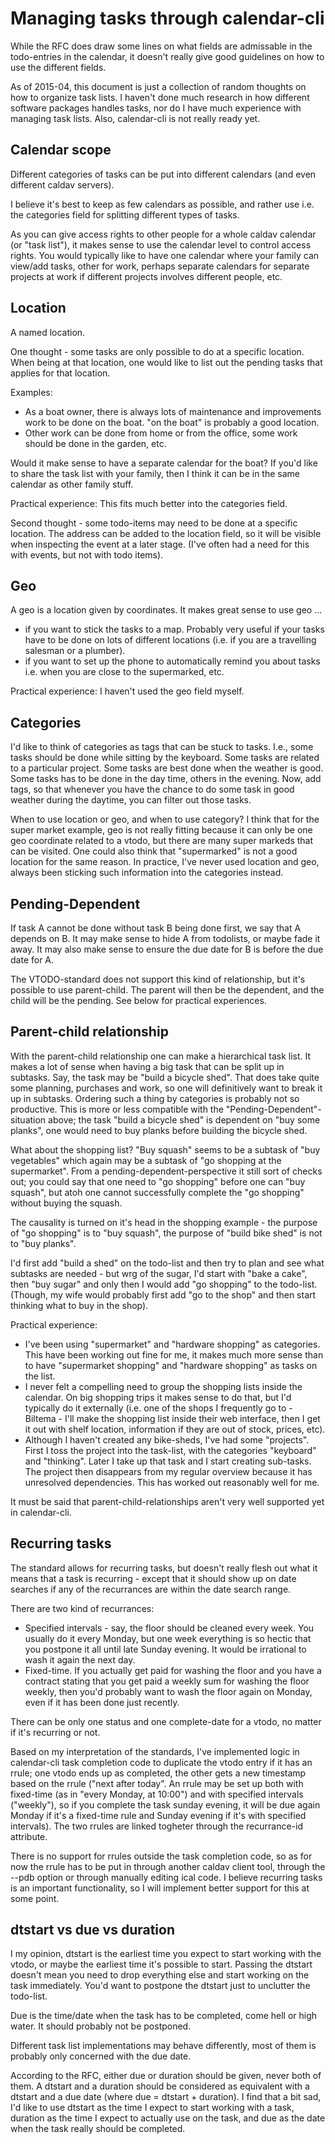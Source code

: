 Managing tasks through calendar-cli
===================================

While the RFC does draw some lines on what fields are admissable in the todo-entries in the calendar, it doesn't really give good guidelines on how to use the different fields.

As of 2015-04, this document is just a collection of random thoughts on how to organize task lists.  I haven't done much research in how different software packages handles tasks, nor do I have much experience with managing task lists.  Also, calendar-cli is not really ready yet.

Calendar scope
--------------

Different categories of tasks can be put into different calendars (and even different caldav servers).

I believe it's best to keep as few calendars as possible, and rather use i.e. the categories field for splitting different types of tasks.

As you can give access rights to other people for a whole caldav calendar (or "task list"), it makes sense to use the calendar level to control access rights.  You would typically like to have one calendar where your family can view/add tasks, other for work, perhaps separate calendars for separate projects at work if different projects involves different people, etc.

Location
--------

A named location.

One thought - some tasks are only possible to do at a specific location.  When being at that location, one would like to list out the pending tasks that applies for that location.

Examples:

* As a boat owner, there is always lots of maintenance and improvements work to be done on the boat.  "on the boat" is probably a good location.
* Other work can be done from home or from the office, some work should be done in the garden, etc.

Would it make sense to have a separate calendar for the boat?  If you'd like to share the task list with your family, then I think it can be in the same calendar as other family stuff.

Practical experience: This fits much better into the categories field.

Second thought - some todo-items may need to be done at a specific location.  The address can be added to the location field, so it will be visible when inspecting the event at a later stage.  (I've often had a need for this with events, but not with todo items).

Geo
---

A geo is a location given by coordinates.  It makes great sense to use geo ...

* if you want to stick the tasks to a map.  Probably very useful if your tasks have to be done on lots of different locations (i.e. if you are a travelling salesman or a plumber).
* if you want to set up the phone to automatically remind you about tasks i.e. when you are close to the supermarked, etc.

Practical experience: I haven't used the geo field myself.

Categories
----------

I'd like to think of categories as tags that can be stuck to tasks.  I.e., some tasks should be done while sitting by the keyboard.  Some tasks are related to a particular project.  Some tasks are best done when the weather is good.  Some tasks has to be done in the day time, others in the evening.  Now, add tags, so that whenever you have the chance to do some task in good weather during the daytime, you can filter out those tasks.

When to use location or geo, and when to use category?  I think that for the super market example, geo is not really fitting because it can only be one geo coordinate related to a vtodo, but there are many super markeds that can be visited.  One could also think that "supermarked" is not a good location for the same reason.  In practice, I've never used location and geo, always been sticking such information into the categories instead.

Pending-Dependent
-----------------

If task A cannot be done without task B being done first, we say that A depends on B.  It may make sense to hide A from todolists, or maybe fade it away.  It may also make sense to ensure the due date for B is before the due date for A.

The VTODO-standard does not support this kind of relationship, but it's possible to use parent-child.  The parent will then be the dependent, and the child will be the pending.  See below for practical experiences.

Parent-child relationship
-------------------------

With the parent-child relationship one can make a hierarchical task list.  It makes a lot of sense when having a big task that can be split up in subtasks.  Say, the task may be "build a bicycle shed".  That does take quite some planning, purchases and work, so one will definitively want to break it up in subtasks.  Ordering such a thing by categories is probably not so productive.  This is more or less compatible with the "Pending-Dependent"-situation above; the task "build a bicycle shed" is dependent on "buy some planks", one would need to buy planks before building the bicycle shed.

What about the shopping list?  "Buy squash" seems to be a subtask of "buy vegetables" which again may be a subtask of "go shopping at the supermarket".  From a pending-dependent-perspective it still sort of checks out; you could say that one need to "go shopping" before one can "buy squash", but atoh one cannot successfully complete the "go shopping" without buying the squash.

The causality is turned on it's head in the shopping example - the purpose of "go shopping" is to "buy squash", the purpose of "build bike shed" is not to "buy planks".

I'd first add "build a shed" on the todo-list and then try to plan and see what subtasks are needed - but wrg of the sugar, I'd start with "bake a cake", then "buy sugar" and only then I would add "go shopping" to the todo-list.  (Though, my wife would probably first add "go to the shop" and then start thinking what to buy in the shop).

Practical experience:

* I've been using "supermarket" and "hardware shopping" as categories.  This have been working out fine for me, it makes much more sense than to have "supermarket shopping" and "hardware shopping" as tasks on the list.
* I never felt a compelling need to group the shopping lists inside the calendar.  On big shopping trips it makes sense to do that, but I'd typically do it externally (i.e. one of the shops I frequently go to - Biltema - I'll make the shopping list inside their web interface, then I get it out with shelf location, information if they are out of stock, prices, etc).
* Although I haven't created any bike-sheds, I've had some "projects".  First I toss the project into the task-list, with the categories "keyboard" and "thinking".  Later I take up that task and I start creating sub-tasks.  The project then disappears from my regular overview because it has unresolved dependencies.  This has worked out reasonably well for me.

It must be said that parent-child-relationships aren't very well supported yet in calendar-cli.

Recurring tasks
---------------

The standard allows for recurring tasks, but doesn't really flesh out what it means that a task is recurring - except that it should show up on date searches if any of the recurrances are within the date search range.

There are two kind of recurrances:

* Specified intervals - say, the floor should be cleaned every week.  You usually do it every Monday, but one week everything is so hectic that you postpone it all until late Sunday evening.  It would be irrational to wash it again the next day.
* Fixed-time.  If you actually get paid for washing the floor and you have a contract stating that you get paid a weekly sum for washing the floor weekly, then you'd probably want to wash the floor again on Monday, even if it has been done just recently.

There can be only one status and one complete-date for a vtodo, no matter if it's recurring or not.

Based on my interpretation of the standards, I've implemented logic in calendar-cli task completion code to duplicate the vtodo entry if it has an rrule; one vtodo ends up as completed, the other gets a new timestamp based on the rrule ("next after today".  An rrule may be set up both with fixed-time (as in "every Monday, at 10:00") and with specified intervals ("weekly"), so if you complete the task sunday evening, it will be due again Monday if it's a fixed-time rule and Sunday evening if it's with specified intervals).  The two rrules are linked togheter through the recurrance-id attribute.

There is no support for rrules outside the task completion code, so as for now the rrule has to be put in through another caldav client tool, through the --pdb option or through manually editing ical code.  I believe recurring tasks is an important functionality, so I will implement better support for this at some point.

dtstart vs due vs duration
--------------------------

I my opinion, dtstart is the earliest time you expect to start working with the vtodo, or maybe the earliest time it's possible to start.  Passing the dtstart doesn't mean you need to drop everything else and start working on the task immediately.  You'd want to postpone the dtstart just to unclutter the todo-list.

Due is the time/date when the task has to be completed, come hell or high water.  It should probably not be postponed.

Different task list implementations may behave differently, most of them is probably only concerned with the due date.

According to the RFC, either due or duration should be given, never both of them.  A dtstart and a duration should be considered as equivalent with a dtstart and a due date (where due = dtstart + duration).  I find that a bit sad, I'd like to use dtstart as the time I expect to start working with a task, duration as the time I expect to actually use on the task, and due as the date when the task really should be completed.

